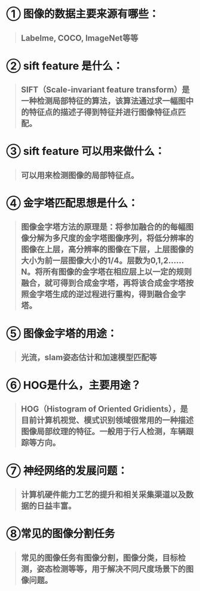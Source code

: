 # ① 图像的数据主要来源有哪些：
> ## Labelme, COCO, ImageNet等等

# ② sift feature 是什么：
> ## SIFT（Scale-invariant feature transform）是一种检测局部特征的算法，该算法通过求一幅图中的特征点的描述子得到特征并进行图像特征点匹配。

# ③ sift feature 可以用来做什么：
> ## 可以用来检测图像的局部特征点。

# ④ 金字塔匹配思想是什么：
> ## 图像金字塔方法的原理是：将参加融合的的每幅图像分解为多尺度的金字塔图像序列，将低分辨率的图像在上层，高分辨率的图像在下层，上层图像的大小为前一层图像大小的1/4。层数为0,1,2……N。将所有图像的金字塔在相应层上以一定的规则融合，就可得到合成金字塔，再将该合成金字塔按照金字塔生成的逆过程进行重构，得到融合金字塔。

# ⑤ 图像金字塔的用途：
> ## 光流，slam姿态估计和加速模型匹配等

# ⑥ HOG是什么，主要用途？
> ## HOG（Histogram of Oriented Gridients），是目前计算机视觉、模式识别领域很常用的一种描述图像局部纹理的特征。一般用于行人检测，车辆跟踪等方向。

# ⑦ 神经网络的发展问题：
> ## 计算机硬件能力工艺的提升和相关采集渠道以及数据的日益丰富。

# ⑧常见的图像分割任务
> ## 常见的图像任务有图像分割，图像分类，目标检测，姿态检测等等，用于解决不同尺度场景下的图像问题。

